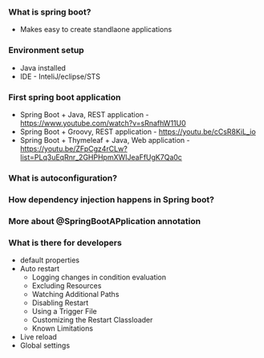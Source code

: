 
### What is spring boot?
* Makes easy to create standlaone applications

### Environment setup
* Java installed
* IDE - InteliJ/eclipse/STS
### First spring boot application
* Spring Boot + Java, REST application - https://www.youtube.com/watch?v=sRnafhW11U0
* Spring Boot + Groovy, REST application - https://youtu.be/cCsR8KiL_io 
* Spring Boot + Thymeleaf + Java, Web application - https://youtu.be/ZFpCgz4rCLw?list=PLq3uEqRnr_2GHPHpmXWIJeaFfUgK7Qa0c
### What is autoconfiguration?
### How dependency injection happens in Spring boot?
### More about @SpringBootAPplication annotation
### What is there for developers
* default properties
* Auto restart
	* Logging changes in condition evaluation
	* Excluding Resources
	* Watching Additional Paths
	* Disabling Restart
	* Using a Trigger File
	* Customizing the Restart Classloader
	* Known Limitations
* Live reload
* Global settings
